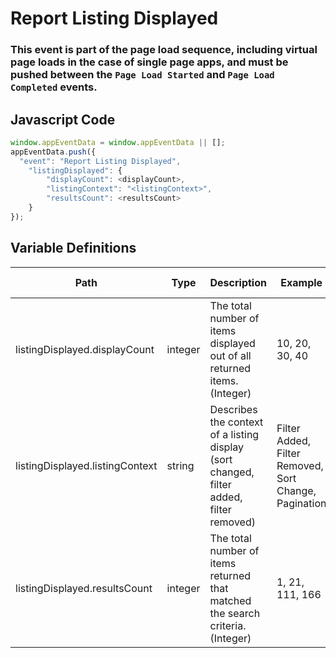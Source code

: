 # Report Listing Displayed

### This event is part of the page load sequence, including virtual page loads in the case of single page apps, and must be pushed between the `Page Load Started` and `Page Load Completed` events.

## Javascript Code
```js
window.appEventData = window.appEventData || [];
appEventData.push({
  "event": "Report Listing Displayed",
    "listingDisplayed": {
        "displayCount": <displayCount>,
        "listingContext": "<listingContext>",
        "resultsCount": <resultsCount>
    }
});
```

## Variable Definitions

|Path|Type|Description|Example|Pattern|Min Length|Max Length|Minimum|Maximum|Multiple Of|
| --- | --- | --- | --- | --- | --- | --- | --- | --- | --- |
|listingDisplayed.displayCount|integer|The total number of items displayed out of all returned items. \(Integer\)|10, 20, 30, 40|||||||
|listingDisplayed.listingContext|string|Describes the context of a listing display \(sort changed, filter added, filter removed\)|Filter Added, Filter Removed, Sort Change, Pagination|||||||
|listingDisplayed.resultsCount|integer|The total number of items returned that matched the search criteria. \(Integer\)|1, 21, 111, 166||||0|||




